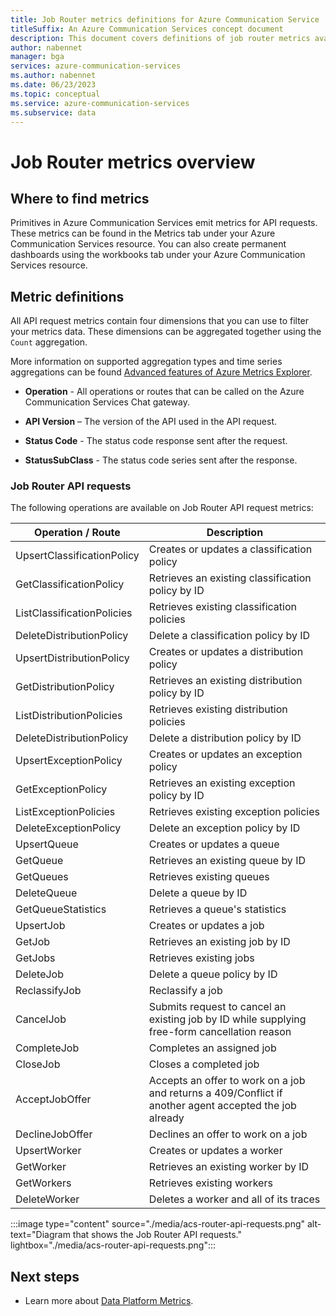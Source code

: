 ```yaml
--- 
title: Job Router metrics definitions for Azure Communication Service
titleSuffix: An Azure Communication Services concept document
description: This document covers definitions of job router metrics available in the Azure portal.
author: nabennet
manager: bga
services: azure-communication-services
ms.author: nabennet
ms.date: 06/23/2023
ms.topic: conceptual
ms.service: azure-communication-services
ms.subservice: data
--- 
```


# Job Router metrics overview

## Where to find metrics

Primitives in Azure Communication Services emit metrics for API requests. These metrics can be found in the Metrics tab under your Azure Communication Services resource. You can also create permanent dashboards using the workbooks tab under your Azure Communication Services resource.

## Metric definitions

All API request metrics contain four dimensions that you can use to filter your metrics data. These dimensions can be aggregated together using the `Count` aggregation.

More information on supported aggregation types and time series aggregations can be found [Advanced features of Azure Metrics Explorer](../../../azure-monitor/essentials/metrics-charts.md#aggregation).

- **Operation** - All operations or routes that can be called on the Azure Communication Services Chat gateway.

- **API Version** – The version of the API used in the API request.

- **Status Code** - The status code response sent after the request.

- **StatusSubClass** - The status code series sent after the response.  

### Job Router API requests

The following operations are available on Job Router API request metrics:

| Operation / Route  | Description                                                                                    |
| -------------------- | ---------------------------------------------------------------------------------------------- |
| UpsertClassificationPolicy | Creates or updates a classification policy |
| GetClassificationPolicy | Retrieves an existing classification policy by ID |
| ListClassificationPolicies | Retrieves existing classification policies |
| DeleteDistributionPolicy | Delete a classification policy by ID|
| UpsertDistributionPolicy | Creates or updates a distribution policy |
| GetDistributionPolicy | Retrieves an existing distribution policy by ID |
| ListDistributionPolicies | Retrieves existing distribution policies |
| DeleteDistributionPolicy | Delete a distribution policy by ID |
| UpsertExceptionPolicy | Creates or updates an exception policy |
| GetExceptionPolicy | Retrieves an existing exception policy by ID |
| ListExceptionPolicies | Retrieves existing exception policies |
| DeleteExceptionPolicy | Delete an exception policy by ID |
| UpsertQueue| Creates or updates a queue |
| GetQueue | Retrieves an existing queue by ID |
| GetQueues | Retrieves existing queues |
| DeleteQueue | Delete a queue by ID |
| GetQueueStatistics | Retrieves a queue's statistics |
| UpsertJob | Creates or updates a job |
| GetJob | Retrieves an existing job by ID |
| GetJobs | Retrieves existing jobs |
| DeleteJob | Delete a queue policy by ID |
| ReclassifyJob | Reclassify a job |
| CancelJob | Submits request to cancel an existing job by ID while supplying free-form cancellation reason |
| CompleteJob | Completes an assigned job |
| CloseJob | Closes a completed job |
| AcceptJobOffer | Accepts an offer to work on a job and returns a 409/Conflict if another agent accepted the job already |
| DeclineJobOffer| Declines an offer to work on a job |
| UpsertWorker | Creates or updates a worker |
| GetWorker | Retrieves an existing worker by ID |
| GetWorkers | Retrieves existing workers |
| DeleteWorker | Deletes a worker and all of its traces |

 :::image type="content" source="./media/acs-router-api-requests.png" alt-text="Diagram that shows the Job Router API requests." lightbox="./media/acs-router-api-requests.png":::

## Next steps

- Learn more about [Data Platform Metrics](../../../azure-monitor/essentials/data-platform-metrics.md).
